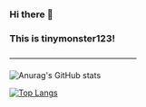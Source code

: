### Hi there 👋 
### This is tinymonster123!

————————————————

![Anurag's GitHub stats](https://github-readme-stats.vercel.app/api?username=tinymonster123&show_icons=true&theme=radical)

[![Top Langs](https://github-readme-stats.vercel.app/api/top-langs/?username=tinymonster123)](https://github.com/anuraghazra/github-readme-stats)

